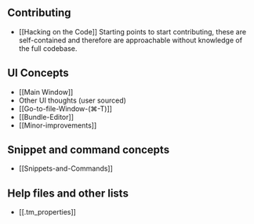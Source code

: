 ## Contributing
*   [[Hacking on the Code]]
	Starting points to start contributing, these are self-contained and therefore are approachable without knowledge of the full codebase.

## UI Concepts
* [[Main Window]]
* Other UI thoughts (user sourced)
 * [[Go-to-file-Window-(⌘-T)]]
 * [[Bundle-Editor]]
 * [[Minor-improvements]]

## Snippet and command concepts
* [[Snippets-and-Commands]]

## Help files and other lists
* [[.tm_properties]]